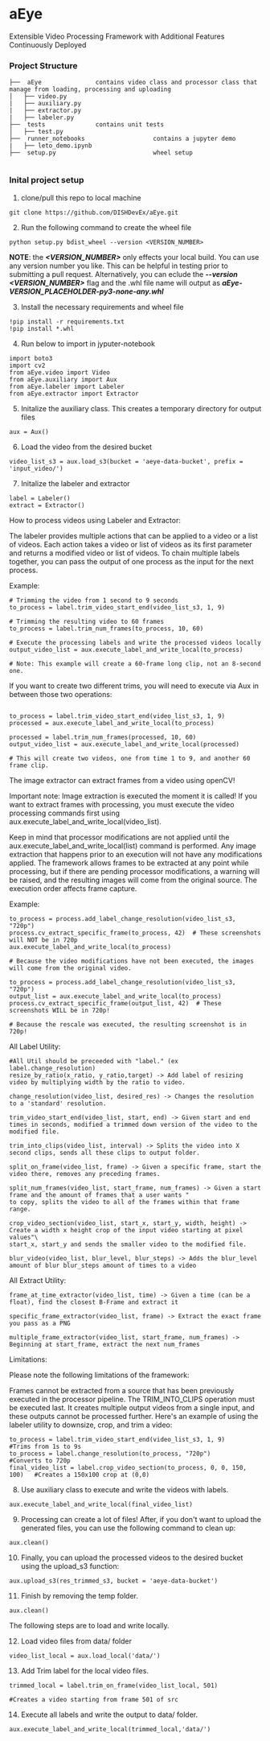 # aEye

Extensible Video Processing Framework with Additional Features Continuously Deployed

### **Project Structure**

```
├──  aEye				contains video class and processor class that manage from loading, processing and uploading
│   ├── video.py
|   ├── auxiliary.py
|   ├── extractor.py
|   ├── labeler.py
├──  tests				contains unit tests
│   ├── test.py
├──  runner_notebooks                   contains a jupyter demo
|   ├── leto_demo.ipynb
├──  setup.py                           wheel setup


```

### **Inital project setup**

1. clone/pull this repo to local machine

```console
git clone https://github.com/DISHDevEx/aEye.git
```

2. Run the following command to create the wheel file

```console
python setup.py bdist_wheel --version <VERSION_NUMBER>
```
**NOTE**: the ***<VERSION_NUMBER>*** only effects your local build.  You can use any version number you like.  This can be helpful in testing prior to submitting a pull request.  Alternatively, you can eclude the ***--version <VERSION_NUMBER>*** flag and the .whl file name will output as ***aEye-_VERSION_PLACEHOLDER_-py3-none-any.whl***

3. Install the necessary requirements and wheel file

```console
!pip install -r requirements.txt
!pip install *.whl
```

4. Run below to import in jyputer-notebook

```console
import boto3
import cv2
from aEye.video import Video
from aEye.auxiliary import Aux
from aEye.labeler import Labeler
from aEye.extractor import Extractor
```

5. Initalize the auxiliary class. This creates a temporary directory for output files 

```console
aux = Aux()
```

6. Load the video from the desired bucket

```console
video_list_s3 = aux.load_s3(bucket = 'aeye-data-bucket', prefix = 'input_video/')
```


7. Initalize the labeler and extractor

```console
label = Labeler()
extract = Extractor()
```


How to process videos using Labeler and Extractor:

The labeler provides multiple actions that can be applied to a video or a list of videos. Each action takes a video or list of videos as its first parameter and returns a modified video or list of videos. 
To chain multiple labels together, you can pass the output of one process as the input for the next process.

Example:
```console
# Trimming the video from 1 second to 9 seconds
to_process = label.trim_video_start_end(video_list_s3, 1, 9)

# Trimming the resulting video to 60 frames
to_process = label.trim_num_frames(to_process, 10, 60)

# Execute the processing labels and write the processed videos locally
output_video_list = aux.execute_label_and_write_local(to_process)

# Note: This example will create a 60-frame long clip, not an 8-second one.
```

If you want to create two different trims, you will need to execute via Aux in between those two operations:

```console

to_process = label.trim_video_start_end(video_list_s3, 1, 9)
processed = aux.execute_label_and_write_local(to_process)

processed = label.trim_num_frames(processed, 10, 60)
output_video_list = aux.execute_label_and_write_local(processed)

# This will create two videos, one from time 1 to 9, and another 60 frame clip.

```

The image extractor can extract frames from a video using openCV!

Important note: Image extraction is executed the moment it is called! If you want to extract frames with processing, you must execute the video processing commands first using aux.execute_label_and_write_local(video_list).

Keep in mind that processor modifications are not applied until the aux.execute_label_and_write_local(list) command is performed. Any image extraction that happens prior to an execution will not have any modifications applied. 
The framework allows frames to be extracted at any point while processing, but if there are pending processor modifications, a warning will be raised, and the resulting images will come from the original source. 
The execution order affects frame capture.

Example:


```console
to_process = process.add_label_change_resolution(video_list_s3, "720p")
process.cv_extract_specific_frame(to_process, 42)  # These screenshots will NOT be in 720p
aux.execute_label_and_write_local(to_process)

# Because the video modifications have not been executed, the images will come from the original video.

to_process = process.add_label_change_resolution(video_list_s3, "720p")
output_list = aux.execute_label_and_write_local(to_process)
process.cv_extract_specific_frame(output_list, 42)  # These screenshots WILL be in 720p!

# Because the rescale was executed, the resulting screenshot is in 720p!
```

All Label Utility:
```console
#All Util should be preceeded with "label." (ex label.change_resolution)
resize_by_ratio(x_ratio, y_ratio,target) -> Add label of resizing video by multiplying width by the ratio to video.

change_resolution(video_list, desired_res) -> Changes the resolution to a 'standard' resolution.

trim_video_start_end(video_list, start, end) -> Given start and end times in seconds, modified a trimmed down version of the video to the modified file.

trim_into_clips(video_list, interval) -> Splits the video into X second clips, sends all these clips to output folder.

split_on_frame(video_list, frame) -> Given a specific frame, start the video there, removes any preceding frames.

split_num_frames(video_list, start_frame, num_frames) -> Given a start frame and the amount of frames that a user wants "
to copy, splits the video to all of the frames within that frame range.

crop_video_section(video_list, start_x, start_y, width, height) -> Create a width x height crop of the input video starting at pixel values"\
start_x, start_y and sends the smaller video to the modified file.

blur_video(video_list, blur_level, blur_steps) -> Adds the blur_level amount of blur blur_steps amount of times to a video
```

All Extract Utility:
```console
frame_at_time_extractor(video_list, time) -> Given a time (can be a float), find the closest B-Frame and extract it

specific_frame_extractor(video_list, frame) -> Extract the exact frame you pass as a PNG

multiple_frame_extractor(video_list, start_frame, num_frames) -> Beginning at start_frame, extract the next num_frames
```

Limitations:

Please note the following limitations of the framework:

Frames cannot be extracted from a source that has been previously executed in the processor pipeline.
The TRIM_INTO_CLIPS operation must be executed last. It creates multiple output videos from a single input, and these outputs cannot be processed further.
Here's an example of using the labeler utility to downsize, crop, and trim a video:


```console
to_process = label.trim_video_start_end(video_list_s3, 1, 9)              #Trims from 1s to 9s
to_process = label.change_resolution(to_process, "720p")                  #Converts to 720p
final_video_list = label.crop_video_section(to_process, 0, 0, 150, 100)   #Creates a 150x100 crop at (0,0)
```


8. Use auxiliary class to execute and write the videos with labels.

```console
aux.execute_label_and_write_local(final_video_list)
```

9. Processing can create a lot of files! After, if you don't want to upload the generated files, you can use the following command to clean up:
```console
aux.clean()
```

10. Finally, you can upload the processed videos to the desired bucket using the upload_s3 function:

```console
aux.upload_s3(res_trimmed_s3, bucket = 'aeye-data-bucket')
```

11. Finish by removing the temp folder.

```console
aux.clean()
```

The following steps are to load and write locally.

12. Load video files from data/ folder

```console
video_list_local = aux.load_local('data/')
```

13. Add Trim label for the local video files.


```console
trimmed_local = label.trim_on_frame(video_list_local, 501)

#Creates a video starting from frame 501 of src
```

14. Execute all labels and write the output to data/ folder.

```console
aux.execute_label_and_write_local(trimmed_local,'data/')
```
